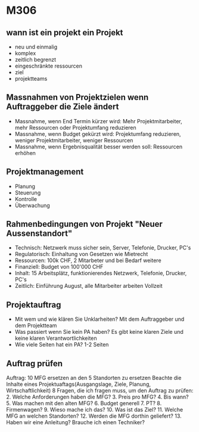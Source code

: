 # M306

## wann ist ein projekt ein Projekt
- neu und einmalig
- komplex
- zeitlich begrenzt
- eingeschränkte ressourcen
- ziel
- projektteams

## Massnahmen von Projektzielen wenn Auftraggeber die Ziele ändert
- Massnahme, wenn End Termin kürzer wird: Mehr Projektmitarbeiter, mehr Ressourcen oder Projektumfang reduzieren
- Massnahme, wenn Budget gekürzt wird: Projektumfang reduzieren, weniger Projektmitarbeiter, weniger Ressourcen
- Massnahme, wenn Ergebnisqualität besser werden soll: Ressourcen erhöhen

## Projektmanagement
- Planung
- Steuerung
- Kontrolle
- Überwachung

## Rahmenbedingungen von Projekt "Neuer Aussenstandort"
- Technisch: Netzwerk muss sicher sein, Server, Telefonie, Drucker, PC's
- Regulatorisch: Einhaltung von Gesetzen wie Mietrecht
- Ressourcen: 100k CHF, 2 Mitarbeter und bei Bedarf weitere
- Finanziell: Budget von 100'000 CHF
- Inhalt: 15 Arbeitsplätz, funktionierendes Netzwerk, Telefonie, Drucker, PC's
- Zeitlich: Einführung August, alle Mitarbeiter arbeiten Vollzeit

## Projektauftrag
- Mit wem und wie klären Sie Unklarheiten? Mit dem Auftraggeber und dem Projektteam
- Was passiert wenn Sie kein PA haben? Es gibt keine klaren Ziele und keine klaren Verantwortlichkeiten
- Wie viele Seiten hat ein PA? 1-2 Seiten

## Auftrag prüfen
Auftrag: 10 MFG ersetzen an den 5 Standorten zu ersetzen
Beachte die Inhalte eines Projektuaftags(Ausgangslage, Ziele, Planung, Wirtschaftlichkeit)
8 Fragen, die ich fragen muss, um den Auftrag zu prüfen:
2. Welche Anforderungen haben die MFG?
3. Preis pro MFG?
4. Bis wann?
5. Was machen mit den alten MFG?
6. Budget generell
7. PT?
8. Firmenwagen?
9. Wieso mache ich das?
10. Was ist das Ziel?
11. Welche MFG an welchen Standorten?
12. Werden die MFG dorthin geliefert?
13. Haben wir eine Anleitung? Brauche ich einen Techniker?